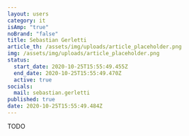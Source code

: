 ```yaml
---
layout: users
category: it
isAmp: "true"
noBrand: "false"
title: Sebastian Gerletti
article_th: /assets/img/uploads/article_placeholder.png
img: /assets/img/uploads/article_placeholder.png
status:
  start_date: 2020-10-25T15:55:49.455Z
  end_date: 2020-10-25T15:55:49.470Z
  active: true
socials:
  mail: sebastian.gerletti
published: true
date: 2020-10-25T15:55:49.484Z
---
```

TODO